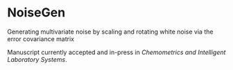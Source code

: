 # NoiseGen
Generating multivariate noise by scaling and rotating white noise via the error covariance matrix

Manuscript currently accepted and in-press in _Chemometrics and Intelligent Laboratory Systems_.
